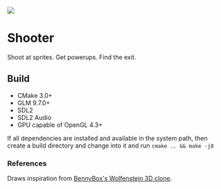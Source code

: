 ![](resources/demo.gif)

# Shooter
Shoot at sprites. Get powerups. Find the exit. <br />

## Build
 - CMake 3.0+
 - GLM 9.7.0+
 - SDL2
 - SDL2 Audio
 - GPU capable of OpenGL 4.3+

If all dependencies are installed and available in the system path, then create a build directory and change into it and run `cmake .. && make -j8` <br />

### References
Draws inspiration from [BennyBox's Wolfenstein 3D clone](https://github.com/BennyQBD/Wolfenstein3DClone). <br />


